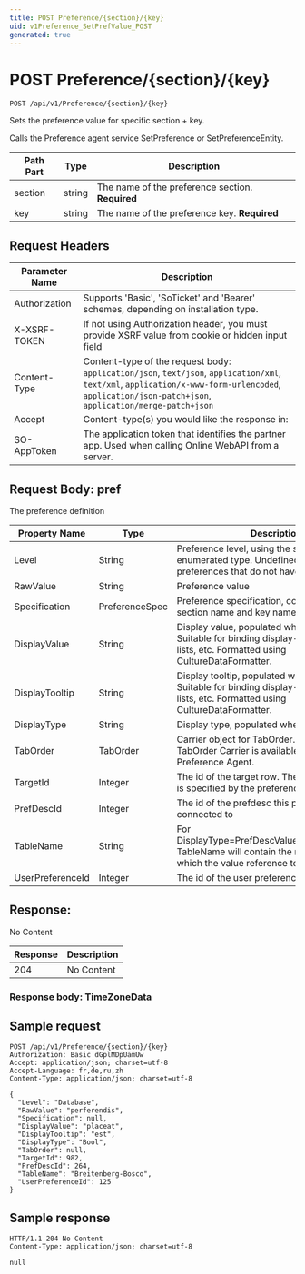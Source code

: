```yaml
---
title: POST Preference/{section}/{key}
uid: v1Preference_SetPrefValue_POST
generated: true
---
```


# POST Preference/{section}/{key}

```http
POST /api/v1/Preference/{section}/{key}
```

Sets the preference value for specific section + key.


Calls the Preference agent service SetPreference or SetPreferenceEntity.





| Path Part | Type | Description |
|-----------|------|-------------|
| section | string | The name of the preference section. **Required** |
| key | string | The name of the preference key. **Required** |



## Request Headers

| Parameter Name | Description |
|----------------|-------------|
| Authorization  | Supports 'Basic', 'SoTicket' and 'Bearer' schemes, depending on installation type. |
| X-XSRF-TOKEN   | If not using Authorization header, you must provide XSRF value from cookie or hidden input field |
| Content-Type | Content-type of the request body: `application/json`, `text/json`, `application/xml`, `text/xml`, `application/x-www-form-urlencoded`, `application/json-patch+json`, `application/merge-patch+json` |
| Accept         | Content-type(s) you would like the response in:  |
| SO-AppToken | The application token that identifies the partner app. Used when calling Online WebAPI from a server. |

## Request Body: pref 

The preference definition 

| Property Name | Type |  Description |
|----------------|------|--------------|
| Level | String | Preference level, using the standard enumerated type. Undefined is returned for preferences that do not have a current setting. |
| RawValue | String | Preference value |
| Specification | PreferenceSpec | Preference specification, consisting of the section name and key name |
| DisplayValue | String | Display value, populated when asked for. Suitable for binding display-datasource in lists, etc. Formatted using CultureDataFormatter. |
| DisplayTooltip | String | Display tooltip, populated when asked for. Suitable for binding display-datasource in lists, etc. Formatted using CultureDataFormatter. |
| DisplayType | String | Display type, populated when asked for. |
| TabOrder | TabOrder | Carrier object for TabOrder. Services for the TabOrder Carrier is available from the <see cref="T:SuperOffice.CRM.Services.IPreferenceAgent">Preference Agent</see>. |
| TargetId | Integer | The id of the target row. The table it points at is specified by the preference type. |
| PrefDescId | Integer | The id of the prefdesc this preference is connected to |
| TableName | String | For DisplayType=PrefDescValueType.ListTableRef, TableName will contain the name of the table which the value reference to. |
| UserPreferenceId | Integer | The id of the user preference |

## Response:

No Content

| Response | Description |
|----------------|-------------|
| 204 | No Content |

### Response body: TimeZoneData


## Sample request

```http!
POST /api/v1/Preference/{section}/{key}
Authorization: Basic dGplMDpUamUw
Accept: application/json; charset=utf-8
Accept-Language: fr,de,ru,zh
Content-Type: application/json; charset=utf-8

{
  "Level": "Database",
  "RawValue": "perferendis",
  "Specification": null,
  "DisplayValue": "placeat",
  "DisplayTooltip": "est",
  "DisplayType": "Bool",
  "TabOrder": null,
  "TargetId": 982,
  "PrefDescId": 264,
  "TableName": "Breitenberg-Bosco",
  "UserPreferenceId": 125
}
```

## Sample response

```http_
HTTP/1.1 204 No Content
Content-Type: application/json; charset=utf-8

null
```